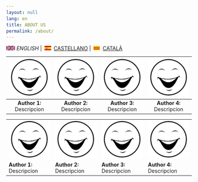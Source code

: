 ```yaml
---
layout: null
lang: en
title: ABOUT US
permalink: /about/
---
```


![English](en.png) *ENGLISH* | ![Castellano](es.png) [CASTELLANO](sobrenosotros.md) | ![Català](ca.png) [CATALÀ](sobrenosaltres.md)

|<img src="cara.png" alt="Author1">|<img src="cara.png" alt="Author2">|<img src="cara.png" alt="Author3">|<img src="cara.png" alt="Author4">|
| :---------: |:---------:| :---------:| :--------:|
| <b>Author 1:</b> Descripcion      | <b>Author 2:</b> Descripcion | <b>Author 3:</b> Descripcion |<b>Author 4:</b> Descripcion| 


<table>
  <tr>
    <td><img src="cara.png" alt="Author1"></td>
    <td><img src="cara.png" alt="Author2"></td>
    <td><img src="cara.png" alt="Author3"></td>
    <td><img src="cara.png" alt="Author4"></td>
  </tr>
  
  <tr>
   <td><b>Author 1:</b> Descripcion</td>
   <td><b>Author 2:</b> Descripcion</td>
   <td><b>Author 3:</b> Descripcion</td>  
   <td><b>Author 4:</b> Descripcion</td>
  </tr>
  
</table>






